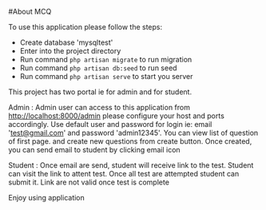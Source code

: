 #About MCQ

To use this application please follow the steps:
- Create database 'mysqltest'
- Enter into the project directory
- Run command `php artisan migrate` to run migration
- Run command `php artisan db:seed` to run seed
- Run command `php artisan serve` to start you server


This project has two portal ie for admin and for student.

Admin :
    Admin user can access to this application from [http://localhost:8000/admin](http://localhost:8000/admin)
    please configure your host and ports accordingly. Use default user and password for login ie: email 'test@gmail.com' and password 'admin12345'.
    You can view list of question of first page. and create new questions from create button.
    Once created, you can send email to student by clicking email icon

Student :
    Once email are send, student will receive link to the test. 
    Student can visit the link to attent test. Once all test are attempted student can submit it.
    Link are not valid once test is complete

Enjoy using application